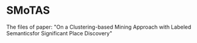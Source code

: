 # SMoTAS
The files of paper: "On a Clustering-based Mining Approach with Labeled Semanticsfor Significant Place Discovery"
